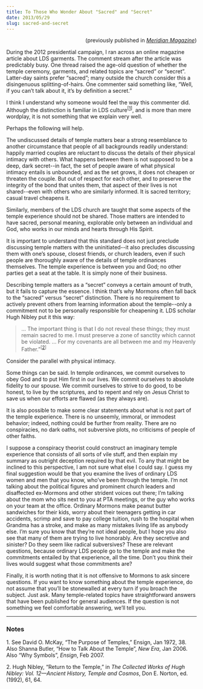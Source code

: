 ```yaml
---
title: To Those Who Wonder About "Sacred" and "Secret"
date: 2013/05/29
slug: sacred-and-secret
---
```


<p style="text-align:right;">(previously published in <a href="http://www.ldsmag.com/article/1/12755"><em>Meridian Magazine</em></a>)</p>
During the 2012 presidential campaign, I ran across an online magazine article about LDS garments. The comment stream after the article was predictably busy. One thread raised the age-old question of whether the temple ceremony, garments, and related topics are “sacred” or “secret”. Latter-day saints prefer “sacred”; many outside the church consider this a disingenuous splitting-of-hairs. One commenter said something like, “Well, if you can’t talk about it, it’s by definition a secret.”

I think I understand why someone would feel the way this commenter did. Although the distinction is familiar in LDS culture<sup>[<a href="#1">1</a>]</sup>, and is more than mere wordplay, it is not something that we explain very well.

Perhaps the following will help.

The undiscussed details of temple matters bear a strong resemblance to another circumstance that people of all backgrounds readily understand: happily married couples are reluctant to discuss the details of their physical intimacy with others. What happens between them is not supposed to be a deep, dark secret--in fact, the set of people aware of what physical intimacy entails is unbounded, and as the set grows, it does not cheapen or threaten the couple. But out of respect for each other, and to preserve the integrity of the bond that unites them, that aspect of their lives is not shared--even with others who are similarly informed. It is sacred territory; casual travel cheapens it.

Similarly, members of the LDS church are taught that some aspects of the temple experience should not be shared. Those matters are intended to have sacred, personal meaning, explorable only between an individual and God, who works in our minds and hearts through His Spirit.

It is important to understand that this standard does not just preclude discussing temple matters with the uninitiated--it also precludes discussing them with one’s spouse, closest friends, or church leaders, even if such people are thoroughly aware of the details of temple ordinances themselves. The temple experience is between you and God; no other parties get a seat at the table. It is simply none of their business.

Describing temple matters as a “secret” conveys a certain amount of truth, but it fails to capture the essence. I think that’s why Mormons often fall back to the “sacred” versus “secret” distinction. There is no requirement to actively prevent others from learning information about the temple--only a commitment not to be personally responsible for cheapening it. LDS scholar Hugh Nibley put it this way:
<blockquote>… The important thing is that I do not reveal these things; they must remain sacred to me. I must preserve a zone of sanctity which cannot be violated. … For my covenants are all between me and my Heavenly Father.”<sup>[<a href="#2">2</a>]</sup></blockquote>
Consider the parallel with physical intimacy.

Some things can be said. In temple ordinances, we commit ourselves to obey God and to put Him first in our lives. We commit ourselves to absolute fidelity to our spouse. We commit ourselves to strive to do good, to be honest, to live by the scriptures, and to repent and rely on Jesus Christ to save us when our efforts are flawed (as they always are).

It is also possible to make some clear statements about what is not part of the temple experience. There is no unseemly, immoral, or immodest behavior; indeed, nothing could be further from reality. There are no conspiracies, no dark oaths, not subversive plots, no criticisms of people of other faiths.

I suppose a conspiracy theorist could construct an imaginary temple experience that consists of all sorts of vile stuff, and then explain my summary as outright deception required by that evil. To any that might be inclined to this perspective, I am not sure what else I could say. I guess my final suggestion would be that you examine the lives of ordinary LDS women and men that you know, who’ve been through the temple. I’m not talking about the political figures and prominent church leaders and disaffected ex-Mormons and other strident voices out there; I’m talking about the mom who sits next to you at PTA meetings, or the guy who works on your team at the office. Ordinary Mormons make peanut butter sandwiches for their kids, worry about their teenagers getting in car accidents, scrimp and save to pay college tuition, rush to the hospital when Grandma has a stroke, and make as many mistakes living life as anybody else. I’m sure you know that they’re not ideal people, but I hope you also see that many of them are trying to live honorably. Are they secretive and sinister? Do they seem like radical subversives? These are relevant questions, because ordinary LDS people go to the temple and make the commitments entailed by that experience, all the time. Don’t you think their lives would suggest what those commitments are?

Finally, it is worth noting that it is not offensive to Mormons to ask sincere questions. If you want to know something about the temple experience, do not assume that you’ll be stonewalled at every turn if you broach the subject. Just ask. Many temple-related topics have straightforward answers that have been published for general audiences. If the question is not something we feel comfortable answering, we’ll tell you.

<hr />

<h3>Notes</h3>
<a name="1"></a>1. See David O. McKay, “The Purpose of Temples,” Ensign, Jan 1972, 38. Also Shanna Butler, “How to Talk About the Temple”, <em>New Era</em>, Jan 2006. Also “Why Symbols”, <em>Ensign</em>, Feb 2007.

<a name="2"></a>2. Hugh Nibley, “Return to the Temple,” in <em>The Collected Works of Hugh Nibley: Vol. 12—Ancient History, Temple and Cosmos</em>, Don E. Norton, ed. (1992), 61, 64.